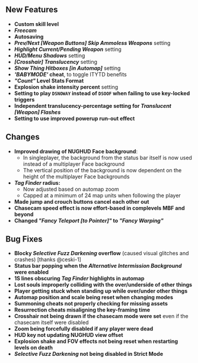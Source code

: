 ## New Features

- **Custom skill level**
- **_Freecam_**
- **Autosaving**
- **_Prev/Next [Weapon Buttons] Skip Ammoless Weapons_** setting
- **_Highlight Current/Pending Weapon_** setting
- **_HUD/Menu Shadows_** setting
- **_[Crosshair] Translucency_** setting
- **_Show Thing Hitboxes [in Automap]_** setting
- **_'BABYMODE'_ cheat**, to toggle ITYTD benefits
- **_"Count"_ Level Stats Format**
- **Explosion shake intensity percent** setting
- **Setting to play `DSNOWAY` instead of `DSOOF` when failing to use key-locked triggers**
- **Independent translucency-percentage setting for _Translucent [Weapon] Flashes_**
- **Setting to use improved powerup run-out effect**

## Changes

- **Improved drawing of NUGHUD Face background**:
  - In singleplayer, the background from the status bar itself is now used
    instead of a multiplayer Face background
  - The vertical position of the background is now dependent on the height
    of the multiplayer Face backgrounds
- **_Tag Finder_ radius:**
  - Now adjusted based on automap zoom
  - Capped at a minimum of 24 map units when following the player
- **Made jump and crouch buttons cancel each other out**
- **Chasecam speed effect is now effort-based in complevels MBF and beyond**
- **Changed _"Fancy Teleport [to Pointer]"_ to _"Fancy Warping"_**

## Bug Fixes

- **Blocky _Selective Fuzz Darkening_ overflow** (caused visual glitches and crashes) [thanks @ceski-1]
- **Status bar popping when the _Alternative Intermission Background_ were enabled**
- **1S lines obscuring _Tag Finder_ highlights in automap**
- **Lost souls improperly colliding with the over/underside of other things**
- **Player getting stuck when standing up while over/under other things**
- **Automap position and scale being reset when changing modes**
- **Summoning cheats not properly checking for missing assets**
- **Resurrection cheats misaligning the key-framing time**
- **Crosshair not being drawn if the chasecam mode were set** even if the chasecam itself were disabled
- **Zoom being forcefully disabled if any player were dead**
- **HUD key not updating NUGHUD view offset**
- **Explosion shake and FOV effects not being reset when restarting levels on death**
- **_Selective Fuzz Darkening_ not being disabled in Strict Mode**
